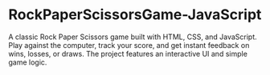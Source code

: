# RockPaperScissorsGame-JavaScript
A classic Rock Paper Scissors game built with HTML, CSS, and JavaScript. Play against the computer, track your score, and get instant feedback on wins, losses, or draws. The project features an interactive UI and simple game logic.
